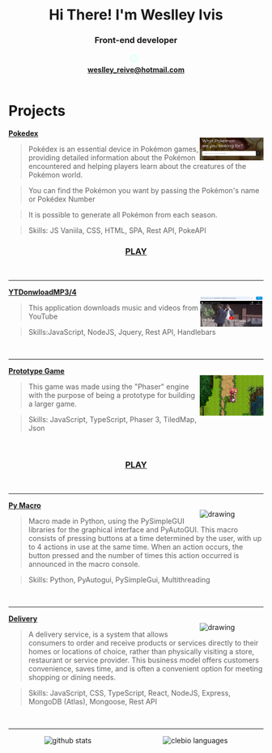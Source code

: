 <div align="center">
  <h1>Hi There! I'm Weslley Ivis</h1>
  <h3>Front-end developer</h3>
</div>

<div align="center">
    <a href="https://www.linkedin.com/in/weslley-cutrim-2b829815a/" target="_blank"><img src="images/linkedinwith.png" alt="Linkedin" width="4%" lenght="4%"></a>&nbsp;&nbsp;
</div>

<div align="center">
  <a href="https://www.linkedin.com/in/weslley-cutrim-2b829815a/"><strong>weslley_reive@hotmail.com</strong></a>
</div>

<br>


# Projects

<strong><a href="https://github.com/WeslleyIvis/Pokedex">Pokedex</a></strong>
<br>
<a href="https://weslleyivis.github.io/Pokedex/">
	<img src="images/pokedex.png" alt="drawing" align="right" width="25%"/>
</a>
> <p>Pokédex is an essential device in Pokémon games, providing detailed information about the Pokémon encountered and helping players learn about the creatures of the Pokémon world.</p>

> <p>You can find the Pokémon you want by passing the Pokémon's name or Pokédex Number</p>

> <p>It is possible to generate all Pokémon from each season.</p>

> <p>Skills: JS Vaniila, CSS, HTML, SPA, Rest API, PokeAPI</p>

<h3 align="center"><a href="https://weslleyivis.github.io/Pokedex/" target="_blank">PLAY</a></h3>

<br>
<hr>

<strong><a href="https://github.com/WeslleyIvis/App-Download-Music/tree/main">YTDonwloadMP3/4</a></strong>
<br>
<a href="https://github.com/WeslleyIvis/App-Download-Music/tree/main">
	<img src="images/appyt.png" alt="drawing" align="right" width="25%"/>
</a>
> <p>This application downloads music and videos from YouTube</p>

> <p>Skills:JavaScript, NodeJS, Jquery, Rest API, Handlebars</p>

<br> 
<hr>

<strong><a href="https://github.com/WeslleyIvis/Phaser_Game">Prototype Game</a></strong>
<br>
<a tagert="blank" href="https://weslleyivis.github.io/Load_Phaser/">
	<img src="images/phaserGame.png" alt="drawing" align="right" width="25%"/>
</a>
> <p>This game was made using the "Phaser" engine with the purpose of being a prototype for building a larger game.</p>

> <p>Skills: JavaScript, TypeScript, Phaser 3, TiledMap, Json</p>

<br>
<h3 align="center"><a href="https://weslleyivis.github.io/Load_Phaser/" target="_blank">PLAY</a></h3>
<br>
<hr>

<strong><a href="https://github.com/WeslleyIvis/Macro">Py Macro</a></strong>
<br>
<a href="https://github.com/WeslleyIvis/Macro">
	<img src="https://user-images.githubusercontent.com/79803635/189470410-a6bd7eb3-7458-40c5-a46e-7b31ce6d3c63.png" alt="drawing" align="right" width="25%"/>
</a>
> <p>Macro made in Python, using the PySimpleGUI libraries for the graphical interface and PyAutoGUI. This macro consists of pressing buttons at a time determined by the user, with up to 4 actions in use at the same time. When an action occurs, the button pressed and the number of times this action occurred is announced in the macro console.</p>

> <p>Skills: Python, PyAutogui, PySimpleGui, Multithreading</p>
<br> 
<hr>

<strong><a href="https://github.com/WeslleyIvis/Delivery">Delivery</a></strong>
<br>
<a href="https://github.com/WeslleyIvis/Delivery">
	<img src="https://github.com/WeslleyIvis/Delivery/assets/79803635/884c21ab-3371-44d9-b06f-dc3a93ded881" alt="drawing" align="right" width="25%"/>
</a>
> <p>A delivery service, is a system that allows consumers to order and receive products or services directly to their homes or locations of choice, rather than physically visiting a store, restaurant or service provider. This business model offers customers convenience, saves time, and is often a convenient option for meeting shopping or dining needs.</p>

> <p>Skills: JavaScript, CSS, TypeScript, React, NodeJS, Express, MongoDB (Atlas), Mongoose, Rest API</p>
<br>  
<hr>

<div style="display: flex;justify-content: space-around;" align="center">
	<img src="https://github-readme-stats.vercel.app/api?username=WeslleyIvis&hide=contribs,prs&show_icons=true&hide_border=true&title_color=000" alt="github stats">
	<img src="https://github-readme-stats.vercel.app/api/top-langs/?username=WeslleyIvis&layout=compact&hide_border=true&title_color=000" alt="clebio languages">
</div>



<!--[![Ashutosh's github activity graph](https://github-readme-activity-graph.vercel.app/graph?username=WeslleyIvis&theme=merko)](https://github.com/ashutosh00710/github-readme-activity-graph)

<!--
**WeslleyIvis/WeslleyIvis** is a ✨ _special_ ✨ repository because its `README.md` (this file) appears on your GitHub profile.

Here are some ideas to get you started:

- 🔭 I’m currently working on ...
- 🌱 I’m currently learning ...
- 👯 I’m looking to collaborate on ...
- 🤔 I’m looking for help with ...
- 💬 Ask me about ...
- 📫 How to reach me: ...
- 😄 Pronouns: ...
- ⚡ Fun fact: ...
-->
